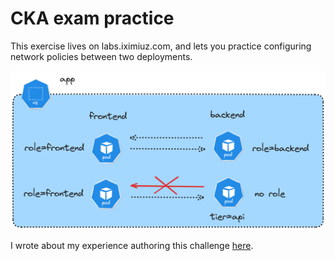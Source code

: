 # CKA exam practice

This exercise lives on labs.iximiuz.com, and lets you practice configuring network policies between two deployments.

![pod-networking-with-labels](__static__/pod-networking-with-labels.png)

I wrote about my experience authoring this challenge [here](https://dev.to/lpmi13/turning-markdown-into-learning-publishing-a-challenge-on-labsiximiuzcom-3705).

